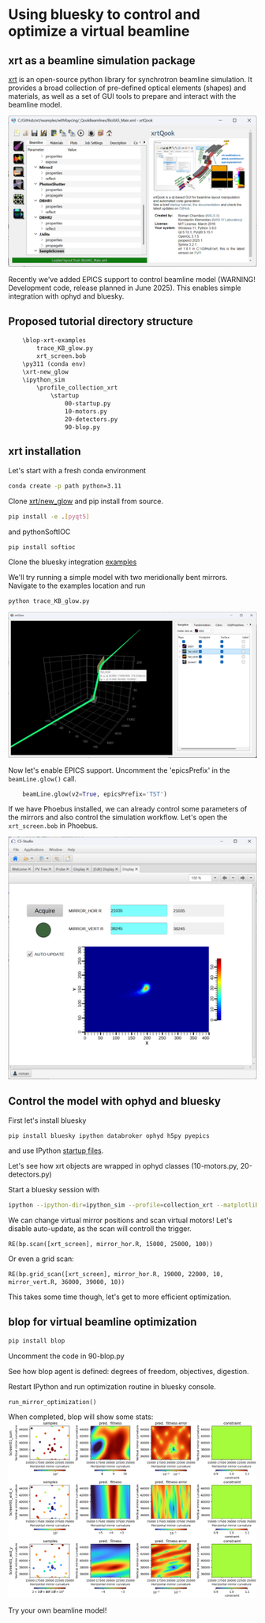 # Using bluesky to control and optimize a virtual beamline

## xrt as a beamline simulation package
[xrt](https://xrt.readthedocs.io/) is an open-source python library for synchrotron beamline simulation. It provides a broad
collection of pre-defined optical elements (shapes) and materials, as well as a set of GUI tools to
prepare and interact with the beamline model.

![xrt_gui](images/xrt_qook.png)

Recently we've added EPICS support to control beamline model (WARNING! Development code, release planned in June 2025).
This enables simple integration with ophyd and bluesky.

## Proposed tutorial directory structure
```tutorial-top-level
    \blop-xrt-examples
        trace_KB_glow.py
        xrt_screen.bob
    \py311 (conda env)
    \xrt-new_glow
    \ipython_sim
        \profile_collection_xrt
            \startup
                00-startup.py
                10-motors.py
                20-detectors.py
                90-blop.py
```


## xrt installation
Let's start with a fresh conda environment

```bash
conda create -p path python=3.11
```

Clone [xrt/new_glow](https://github.com/kklmn/xrt/tree/new_glow) and pip install from source.

```bash
pip install -e .[pyqt5]
```

and pythonSoftIOC

```bash
pip install softioc
```

Clone the bluesky integration [examples](https://github.com/yxrmz/blop-xrt-examples/tree/main)

We'll try running a simple model with two meridionally bent mirrors. Navigate to the examples location and run

```bash
python trace_KB_glow.py
```

![xrt_gui](images/xrt_glow.png)

Now let's enable EPICS support.
Uncomment the 'epicsPrefix' in the `beamLine.glow()` call.

```python
    beamLine.glow(v2=True, epicsPrefix='TST')
```

If we have Phoebus installed, we can already control some parameters of the mirrors and also control the simulation workflow.
Let's open the `xrt_screen.bob` in Phoebus.

![xrt_screen_bob](images/phoebus_xrt.png)

## Control the model with ophyd and bluesky

First let's install bluesky

```bash
pip install bluesky ipython databroker ophyd h5py pyepics
```

and use IPython [startup files](https://github.com/yxrmz/profile_collection_xrt).

Let's see how xrt objects are wrapped in ophyd classes (10-motors.py, 20-detectors.py)

Start a bluesky session with

```bash
ipython --ipython-dir=ipython_sim --profile=collection_xrt --matplotlib=qt
```
 
We can change virtual mirror positions and scan virtual motors! Let's disable auto-update, as the scan will controll the trigger.

```ipython
RE(bp.scan([xrt_screen], mirror_hor.R, 15000, 25000, 100))
```

Or even a grid scan:

```ipython
RE(bp.grid_scan([xrt_screen], mirror_hor.R, 19000, 22000, 10, mirror_vert.R, 36000, 39000, 10))
```

This takes some time though, let's get to more efficient optimization.

## blop for virtual beamline optimization

```bash
pip install blop
```

Uncomment the code in 90-blop.py

See how blop agent is defined: degrees of freedom, objectives, digestion.

Restart IPython and run optimization routine in bluesky console.

```ipython
run_mirror_optimization()
```

When completed, blop will show some stats:
![blop_stats](images/blop_opt.png)

Try your own beamline model!
